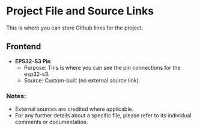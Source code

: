 # Project File and Source Links

This is where you can store Github links for the project.

## Frontend

- **EPS32-S3 Pin**
  - Purpose: This is where you can see the pin connections for the esp32-s3.
  - Source: Custom-built (no external source link).

### Notes:
- External sources are credited where applicable.
- For any further details about a specific file, please refer to its individual comments or documentation.

